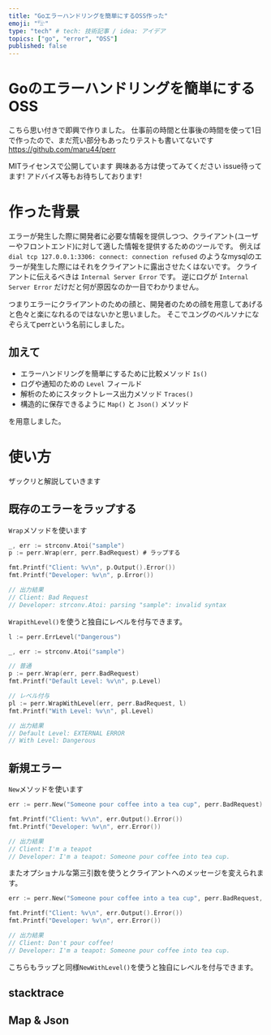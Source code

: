 ```yaml
---
title: "Goエラーハンドリングを簡単にするOSS作った"
emoji: "𓅟"
type: "tech" # tech: 技術記事 / idea: アイデア
topics: ["go", "error", "OSS"]
published: false
---
```


# Goのエラーハンドリングを簡単にするOSS

こちら思い付きで即興で作りました。
仕事前の時間と仕事後の時間を使って1日で作ったので、まだ荒い部分もあったりテストも書いてないです
https://github.com/maru44/perr

MITライセンスで公開しています
興味ある方は使ってみてください
issue待ってます!
アドバイス等もお待ちしております!

# 作った背景

エラーが発生した際に開発者に必要な情報を提供しつつ、クライアント(ユーザーやフロントエンド)に対して適した情報を提供するためのツールです。
例えば `dial tcp 127.0.0.1:3306: connect: connection refused` のようなmysqlのエラーが発生した際にはそれをクライアントに露出させたくはないです。
クライアントに伝えるべきは `Internal Server Error` です。
逆にログが `Internal Server Error` だけだと何が原因なのか一目でわかりません。

つまりエラーにクライアントのための顔と、開発者のための顔を用意してあげると色々と楽になれるのではないかと思いました。
そこでユングのペルソナになぞらえてperrという名前にしました。

## 加えて

- エラーハンドリングを簡単にするために比較メソッド `Is()`
- ログや通知のための `Level` フィールド
- 解析のためにスタックトレース出力メソッド `Traces()`
- 構造的に保存できるように `Map()` と `Json()` メソッド

を用意しました。

# 使い方

ザックリと解説していきます

## 既存のエラーをラップする

`Wrap`メソッドを使います
```go:wrap.go
_, err := strconv.Atoi("sample")
p := perr.Wrap(err, perr.BadRequest) # ラップする

fmt.Printf("Client: %v\n", p.Output().Error())
fmt.Printf("Developer: %v\n", p.Error())

// 出力結果
// Client: Bad Request
// Developer: strconv.Atoi: parsing "sample": invalid syntax
```

`WrapithLevel()`を使うと独自にレベルを付与できます。

```go:withlevel.go
l := perr.ErrLevel("Dangerous")

_, err := strconv.Atoi("sample")

// 普通
p := perr.Wrap(err, perr.BadRequest)
fmt.Printf("Default Level: %v\n", p.Level)

// レベル付与
pl := perr.WrapWithLevel(err, perr.BadRequest, l)
fmt.Printf("With Level: %v\n", pl.Level)

// 出力結果
// Default Level: EXTERNAL ERROR
// With Level: Dangerous
```

## 新規エラー
`New`メソッドを使います
```go:new.go
err := perr.New("Someone pour coffee into a tea cup", perr.BadRequest)

fmt.Printf("Client: %v\n", err.Output().Error())
fmt.Printf("Developer: %v\n", err.Error())

// 出力結果
// Client: I'm a teapot
// Developer: I'm a teapot: Someone pour coffee into tea cup.
```

またオプショナルな第三引数を使うとクライアントへのメッセージを変えられます。
```go:new2.go
err := perr.New("Someone pour coffee into a tea cup", perr.BadRequest, "Don't pour coffee!")

fmt.Printf("Client: %v\n", err.Output().Error())
fmt.Printf("Developer: %v\n", err.Error())

// 出力結果
// Client: Don't pour coffee!
// Developer: I'm a teapot: Someone pour coffee into tea cup.
```

こちらもラップと同様`NewWithLevel()`を使うと独自にレベルを付与できます。

## stacktrace

## Map & Json
